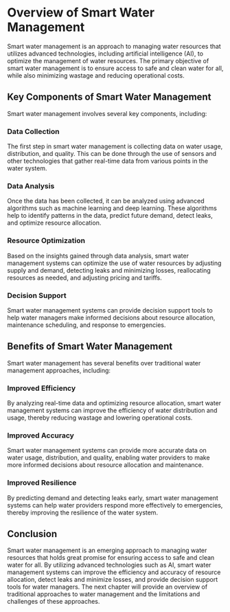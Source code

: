 Overview of Smart Water Management
========================================================================

Smart water management is an approach to managing water resources that utilizes advanced technologies, including artificial intelligence (AI), to optimize the management of water resources. The primary objective of smart water management is to ensure access to safe and clean water for all, while also minimizing wastage and reducing operational costs.

Key Components of Smart Water Management
----------------------------------------

Smart water management involves several key components, including:

### Data Collection

The first step in smart water management is collecting data on water usage, distribution, and quality. This can be done through the use of sensors and other technologies that gather real-time data from various points in the water system.

### Data Analysis

Once the data has been collected, it can be analyzed using advanced algorithms such as machine learning and deep learning. These algorithms help to identify patterns in the data, predict future demand, detect leaks, and optimize resource allocation.

### Resource Optimization

Based on the insights gained through data analysis, smart water management systems can optimize the use of water resources by adjusting supply and demand, detecting leaks and minimizing losses, reallocating resources as needed, and adjusting pricing and tariffs.

### Decision Support

Smart water management systems can provide decision support tools to help water managers make informed decisions about resource allocation, maintenance scheduling, and response to emergencies.

Benefits of Smart Water Management
----------------------------------

Smart water management has several benefits over traditional water management approaches, including:

### Improved Efficiency

By analyzing real-time data and optimizing resource allocation, smart water management systems can improve the efficiency of water distribution and usage, thereby reducing wastage and lowering operational costs.

### Improved Accuracy

Smart water management systems can provide more accurate data on water usage, distribution, and quality, enabling water providers to make more informed decisions about resource allocation and maintenance.

### Improved Resilience

By predicting demand and detecting leaks early, smart water management systems can help water providers respond more effectively to emergencies, thereby improving the resilience of the water system.

Conclusion
----------

Smart water management is an emerging approach to managing water resources that holds great promise for ensuring access to safe and clean water for all. By utilizing advanced technologies such as AI, smart water management systems can improve the efficiency and accuracy of resource allocation, detect leaks and minimize losses, and provide decision support tools for water managers. The next chapter will provide an overview of traditional approaches to water management and the limitations and challenges of these approaches.
